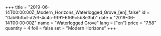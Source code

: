 +++
title = "2019-06-14T00:00:00Z_Modern_Horizons_Waterlogged_Grove_[en]_false"
id = "0ab6bfbd-d2e1-4c4c-9f91-6f69c5b8e3bb"
date = "2019-06-14T00:00:00Z"
name = "Waterlogged Grove"
lang = ["en"]
price = "7.58"
quantity = 4
foil = false
set = "Modern Horizons"
+++
